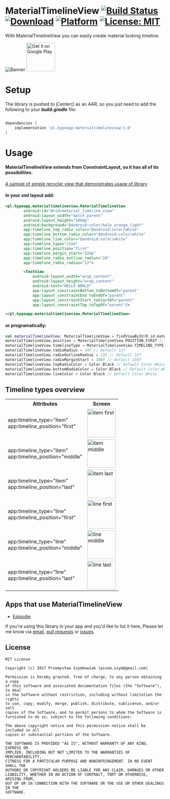 # MaterialTimelineView [![Build Status](https://travis-ci.org/hypeapps/MaterialTimelineView.svg?branch=master)](https://travis-ci.org/hypeapps/MaterialTimelineView) [![Download](https://api.bintray.com/packages/hypeapps/maven/MaterialTimelineView/images/download.svg)](https://bintray.com/hypeapps/maven/MaterialTimelineView/_latestVersion) [![Platform](https://img.shields.io/badge/platform-Android-yellow.svg)](https://www.android.com) [![License: MIT](https://img.shields.io/badge/License-MIT-yellow.svg)](https://opensource.org/licenses/MIT)
With MaterialTimelineView you can easily create material looking timeline.

![Banner](https://github.com/hypeapps/MaterialTimelineView/blob/master/img/material_timeline_banner.png?raw=true)
<a href="https://play.google.com/store/apps/details?id=pl.hypeapp.materialtimelinesample" target="_blank">
<img src="https://play.google.com/intl/en_us/badges/images/generic/en-play-badge.png" alt="Get it on Google Play" height="90"/></a>

# Setup
The library is pushed to jCenter() as an AAR, 
so you just need to add the following to your ***build.gradle*** file:

```groovy

dependencies {
    implementation 'pl.hypeapp:materialtimelineview:1.0'
}

```

# Usage
#### MaterialTimelineView extends from ConstraintLayout, so it has all of its possibilities.
[A sample of simple recycler view that demonstrates usage of library](https://github.com/hypeapps/MaterialTimelineView/tree/master/sample)
#### In your xml layout add:
```xml
<pl.hypeapp.materialtimelineview.MaterialTimelineView
        android:id="@+id/material_timeline_view"
        android:layout_width="match_parent"
        android:layout_height="100dp"
        android:background="@android:color/holo_orange_light"
        app:timeline_top_radio_color="@android:color/white"
        app:timeline_bottom_radio_color="@android:color/white"
        app:timeline_line_color="@android:color/white"
        app:timeline_type="item"
        app:timeline_position="first"                                              
        app:timeline_margin_start="32dp"
        app:timeline_radio_outline_radius="20"
        app:timeline_radio_radius="12">

        <TextView
            android:layout_width="wrap_content"
            android:layout_height="wrap_content"
            android:text="HELLO WORLD"
            app:layout_constraintBottom_toBottomOf="parent"
            app:layout_constraintEnd_toEndOf="parent"
            app:layout_constraintStart_toStartOf="parent"
            app:layout_constraintTop_toTopOf="parent"/>

</pl.hypeapp.materialtimelineview.MaterialTimelineView>      
```
#### or programatically:
```kotlin
val materialTimelineView: MaterialTimelineView = findViewById(R.id.material_timeline_view)
materialTimelineView.position = MaterialTimelineView.POSITION_FIRST // Default MaterialTimelineView.POSITION_FIRST
materialTimelineView.timelineType = MaterialTimelineView.TIMELINE_TYPE_ITEM // Default MaterialTimelineView.TIMELINE_TYPE_LINE
materialTimelineView.radioRadius = 14f // Default 12f
materialTimelineView.radioOutlineRadius = 22f // Default 22f
materialTimelineView.radioMarginStart = 100f // Default 150f
materialTimelineView.topRadioColor = Color.Black // Default Color.White
materialTimelineView.bottomRadioColor = Color.Black // Default Color.White
materialTimelineView.lineColor = Color.Black // Default Color.White
```
## Timeline types overview

<table>
    <th>Attributes</th>
    <th>Screen</th>
    <tr>
      <td>
        app:timeline_type="item" </br>
        app:timeline_position="first"
      </td>
      <td><img src="https://github.com/hypeapps/MaterialTimelineView/blob/master/img/item_first.png?raw=true" alt="item first" height="90"/></a></td>
    </tr>
    <tr>
        <td>
          app:timeline_type="item" </br>
          app:timeline_position="middle"
        </td>
        <td><img src="https://github.com/hypeapps/MaterialTimelineView/blob/master/img/item_middle.png?raw=true" alt="item middle" height="90"/></a></td>
    </tr>
    <tr>
        <td>
          app:timeline_type="item" </br>
          app:timeline_position="last"
        </td>
        <td><img src="https://github.com/hypeapps/MaterialTimelineView/blob/master/img/item_last.png?raw=true" alt="item last" height="90"/></a></td>
    </tr>
    <tr>
        <td>
          app:timeline_type="line" </br>
          app:timeline_position="first"
        </td>
        <td><img src="https://github.com/hypeapps/MaterialTimelineView/blob/master/img/line_first.png?raw=true" alt="line first" height="90"/></a></td>
    </tr>
     <tr>
        <td>
          app:timeline_type="line" </br>
          app:timeline_position="middle"
        </td>
        <td><img src="https://github.com/hypeapps/MaterialTimelineView/blob/master/img/line_middle.png?raw=true" alt="line middle" height="90"/></a></td>
    </tr>
    <tr>
        <td>
          app:timeline_type="line" </br>
          app:timeline_position="last"
        </td>
        <td><img src="https://github.com/hypeapps/MaterialTimelineView/blob/master/img/line_last.png?raw=true" alt="line last" height="90"/></a></td>
    </tr>
</table>

## Apps that use MaterialTimelineView
- [Episodie](https://github.com/hypeapps/episodie)

If you're using this library in your app and you'd like to list it here,
Please let me know via [email](mailto:pszem.szym@gmail.com), [pull requests](https://github.com/hypeapps/MaterialTimelineView/pulls) or [issues](https://github.com/hypeapps/MaterialTimelineView/issues).

## License
```
MIT License

Copyright (c) 2017 Przemysław Szymkowiak (pszem.szym@gmail.com)

Permission is hereby granted, free of charge, to any person obtaining a copy
of this software and associated documentation files (the "Software"), to deal
in the Software without restriction, including without limitation the rights
to use, copy, modify, merge, publish, distribute, sublicense, and/or sell
copies of the Software, and to permit persons to whom the Software is
furnished to do so, subject to the following conditions:

The above copyright notice and this permission notice shall be included in all
copies or substantial portions of the Software.

THE SOFTWARE IS PROVIDED "AS IS", WITHOUT WARRANTY OF ANY KIND, EXPRESS OR
IMPLIED, INCLUDING BUT NOT LIMITED TO THE WARRANTIES OF MERCHANTABILITY,
FITNESS FOR A PARTICULAR PURPOSE AND NONINFRINGEMENT. IN NO EVENT SHALL THE
AUTHORS OR COPYRIGHT HOLDERS BE LIABLE FOR ANY CLAIM, DAMAGES OR OTHER
LIABILITY, WHETHER IN AN ACTION OF CONTRACT, TORT OR OTHERWISE, ARISING FROM,
OUT OF OR IN CONNECTION WITH THE SOFTWARE OR THE USE OR OTHER DEALINGS IN THE
SOFTWARE.
```
